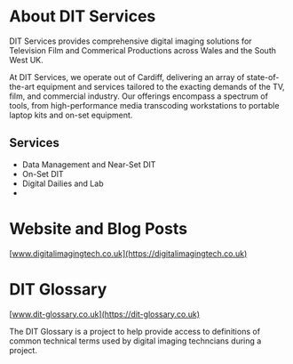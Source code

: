 # About DIT Services 

DIT Services provides comprehensive digital imaging solutions for Television Film and Commerical Productions across Wales and the South West UK. 

At DIT Services, we operate out of Cardiff, delivering an array of state-of-the-art equipment and services tailored to the exacting demands of the TV, film, and commercial industry. Our offerings encompass a spectrum of tools, from high-performance media transcoding workstations to portable laptop kits and on-set equipment.

## Services

- Data Management and Near-Set DIT 
- On-Set DIT 
- Digital Dailies and Lab
-
# Website and Blog Posts 

[www.digitalimagingtech.co.uk](https://digitalimagingtech.co.uk)

<!-- BLOG-POST-LIST:START -->
<!-- BLOG-POST-LIST:END -->

# DIT Glossary

[www.dit-glossary.co.uk](https://dit-glossary.co.uk)

The DIT Glossary is a project to help provide access to definitions of common technical terms used by digital imaging techncians during a project.  

